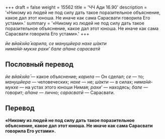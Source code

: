 +++
draft = false
weight = 15562
title = 'ЧЧ Ади 16.90'
description = '«Никому из людей не под силу дать такое поразительное объяснение, какое дал этот юноша. Не иначе как сама Сарасвати говорила Его устами».'
summary = '«Никому из людей не под силу дать такое поразительное объяснение, какое дал этот юноша. Не иначе как сама Сарасвати говорила Его устами».'
+++

_йе вйа̄кхйа̄ карила, се манушйера нахе ш́акти  
нима̄н̃и-мукхе рахи’ бале а̄пане сарасватӣ_

## Пословный перевод

_йе_ _вйа̄кхйа̄_ — какое объяснение; _карила_ — Он сделал; _се_ — то; _манушйера_ — человеческих; _нахе_ — не; _ш́акти_ — в силах; _нима̄н̃и_\-_мукхе_ — на устах этого юноши Нимая; _рахи’_ — находясь; _бале_ — говорит; _а̄пане_ — лично; _сарасватӣ_ — Сарасвати.

## Перевод

**«Никому из людей не под силу дать такое поразительное объяснение, какое дал этот юноша. Не иначе как сама Сарасвати говорила Его устами».**

